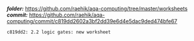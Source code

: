***folder:*** https://github.com/raehik/aqa-computing/tree/master/worksheets
***commit:*** https://github.com/raehik/aqa-computing/commit/c819dd2602a3bf2dd39e6d4e5dac9ded474bfe67

    c819dd2: 2.2 logic gates: new worksheet
